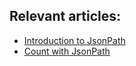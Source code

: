 ## Relevant articles:

- [Introduction to JsonPath](https://www.baeldung.com/guide-to-jayway-jsonpath)
- [Count with JsonPath](https://www.baeldung.com/jsonpath-count)
